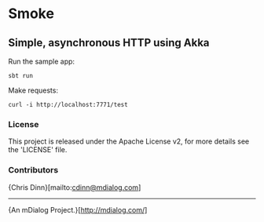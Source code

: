 Smoke
======

## Simple, asynchronous HTTP using Akka

Run the sample app:

    sbt run

Make requests:

    curl -i http://localhost:7771/test

### License

This project is released under the Apache License v2, for more details see the 'LICENSE' file.

### Contributors 

{Chris Dinn}[mailto:cdinn@mdialog.com]

----

{An mDialog Project.}[http://mdialog.com/]
